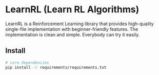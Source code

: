 # LearnRL (Learn RL Algorithms)

LearnRL is a Reinforcement Learning library that provides high-quality single-file implementation with beginner-friendly features. The implementation is clean and simple. Everybody can try it easily.


## Install
```bash
# core dependencies
pip install -r requirements/requirements.txt
```

